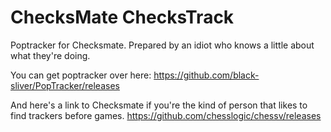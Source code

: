 # ChecksMate ChecksTrack
Poptracker for Checksmate. Prepared by an idiot who knows a little about what they're doing.

You can get poptracker over here:
https://github.com/black-sliver/PopTracker/releases

And here's a link to Checksmate if you're the kind of person that likes to find trackers before games.
https://github.com/chesslogic/chessv/releases